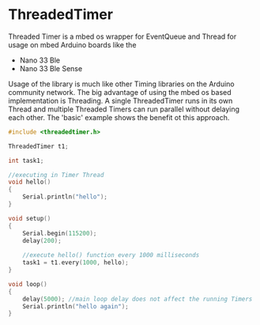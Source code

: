 # ThreadedTimer
Threaded Timer is a mbed os wrapper for EventQueue and Thread for usage on mbed Arduino boards like the 
* Nano 33 Ble
* Nano 33 Ble Sense


Usage of the library is much like other Timing libraries on the Arduino community network. The big advantage of using the mbed os based implementation is Threading. A single ThreadedTimer runs in its own Thread and multiple Threaded Timers can run parallel without delaying each other. The 'basic' example shows the benefit ot this approach.

```c++
#include <threadedtimer.h>

ThreadedTimer t1;

int task1;

//executing in Timer Thread
void hello()
{
	Serial.println("hello");
}

void setup()
{
	Serial.begin(115200);
	delay(200);
  
  	//execute hello() function every 1000 milliseconds
	task1 = t1.every(1000, hello);
}

void loop()
{
	delay(5000); //main loop delay does not affect the running Timers
  	Serial.println("hello again");
}
```
